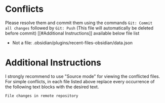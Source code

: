 # Conflicts

Please resolve them and commit them using the commands `Git: Commit all changes` followed by `Git: Push`
(This file will automatically be deleted before commit)
[[#Additional Instructions]] available below file list

- Not a file: .obsidian/plugins/recent-files-obsidian/data.json

# Additional Instructions

I strongly recommend to use "Source mode" for viewing the conflicted files. For simple conflicts, in each file listed above replace every occurrence of the following text blocks with the desired text.

    File changes in remote repository
